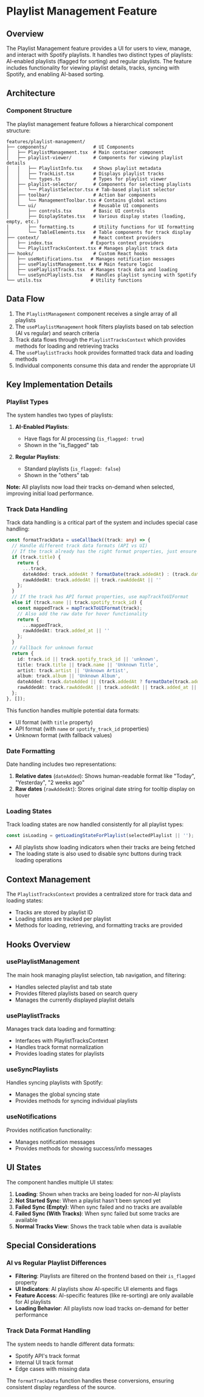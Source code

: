 # Playlist Management Feature

## Overview

The Playlist Management feature provides a UI for users to view, manage, and interact with Spotify playlists. It handles two distinct types of playlists: AI-enabled playlists (flagged for sorting) and regular playlists. The feature includes functionality for viewing playlist details, tracks, syncing with Spotify, and enabling AI-based sorting.

## Architecture

### Component Structure

The playlist management feature follows a hierarchical component structure:

```
features/playlist-management/
├── components/                 # UI Components
│   ├── PlaylistManagement.tsx  # Main container component
│   ├── playlist-viewer/        # Components for viewing playlist details
│   │   ├── PlaylistInfo.tsx    # Shows playlist metadata
│   │   ├── TrackList.tsx       # Displays playlist tracks
│   │   └── types.ts            # Types for playlist viewer
│   ├── playlist-selector/      # Components for selecting playlists
│   │   └── PlaylistSelector.tsx # Tab-based playlist selector
│   ├── toolbar/                # Action bar components
│   │   └── ManagementToolbar.tsx # Contains global actions
│   └── ui/                     # Reusable UI components
│       ├── controls.tsx        # Basic UI controls
│       ├── DisplayStates.tsx   # Various display states (loading, empty, etc.)
│       ├── formatting.ts       # Utility functions for UI formatting
│       └── TableElements.tsx   # Table components for track display
├── context/                    # React context providers
│   ├── index.tsx              # Exports context providers
│   └── PlaylistTracksContext.tsx # Manages playlist track data
├── hooks/                      # Custom React hooks
│   ├── useNotifications.tsx   # Manages notification messages
│   ├── usePlaylistManagement.tsx # Main feature logic
│   ├── usePlaylistTracks.tsx  # Manages track data and loading
│   └── useSyncPlaylists.tsx   # Handles playlist syncing with Spotify
└── utils.tsx                  # Utility functions
```

## Data Flow

1. The `PlaylistManagement` component receives a single array of all playlists
2. The `usePlaylistManagement` hook filters playlists based on tab selection (AI vs regular) and search criteria
3. Track data flows through the `PlaylistTracksContext` which provides methods for loading and retrieving tracks
4. The `usePlaylistTracks` hook provides formatted track data and loading methods
5. Individual components consume this data and render the appropriate UI

## Key Implementation Details

### Playlist Types

The system handles two types of playlists:

1. **AI-Enabled Playlists**: 
   - Have flags for AI processing (`is_flagged: true`)
   - Shown in the "is_flagged" tab

2. **Regular Playlists**: 
   - Standard playlists (`is_flagged: false`)
   - Shown in the "others" tab

**Note:** All playlists now load their tracks on-demand when selected, improving initial load performance.

### Track Data Handling

Track data handling is a critical part of the system and includes special case handling:

```typescript
const formatTrackData = useCallback((track: any) => {
  // Handle different track data formats (API vs UI)
  // If the track already has the right format properties, just ensure date formatting
  if (track.title) {
    return {
      ...track,
      dateAdded: track.addedAt ? formatDate(track.addedAt) : (track.dateAdded || 'Unknown'),
      rawAddedAt: track.addedAt || track.rawAddedAt || ''
    };
  } 
  // If the track has API format properties, use mapTrackToUIFormat
  else if (track.name || track.spotify_track_id) {
    const mappedTrack = mapTrackToUIFormat(track);
    // Also add the raw date for hover functionality
    return {
      ...mappedTrack,
      rawAddedAt: track.added_at || ''
    };
  }
  // Fallback for unknown format
  return {
    id: track.id || track.spotify_track_id || 'unknown',
    title: track.title || track.name || 'Unknown Title',
    artist: track.artist || 'Unknown Artist',
    album: track.album || 'Unknown Album',
    dateAdded: track.dateAdded || (track.addedAt ? formatDate(track.addedAt) : 'Unknown'),
    rawAddedAt: track.rawAddedAt || track.addedAt || track.added_at || ''
  };
}, []);
```

This function handles multiple potential data formats:
- UI format (with `title` property)
- API format (with `name` or `spotify_track_id` properties)
- Unknown format (with fallback values)

### Date Formatting

Date handling includes two representations:
1. **Relative dates** (`dateAdded`): Shows human-readable format like "Today", "Yesterday", "2 weeks ago"
2. **Raw dates** (`rawAddedAt`): Stores original date string for tooltip display on hover

### Loading States

Track loading states are now handled consistently for all playlist types:

```typescript
const isLoading = getLoadingStateForPlaylist(selectedPlaylist || '');
```

- All playlists show loading indicators when their tracks are being fetched
- The loading state is also used to disable sync buttons during track loading operations

## Context Management

The `PlaylistTracksContext` provides a centralized store for track data and loading states:

- Tracks are stored by playlist ID
- Loading states are tracked per playlist
- Methods for loading, retrieving, and formatting tracks are provided

## Hooks Overview

### usePlaylistManagement

The main hook managing playlist selection, tab navigation, and filtering:

- Handles selected playlist and tab state
- Provides filtered playlists based on search query
- Manages the currently displayed playlist details

### usePlaylistTracks

Manages track data loading and formatting:

- Interfaces with PlaylistTracksContext
- Handles track format normalization
- Provides loading states for playlists

### useSyncPlaylists

Handles syncing playlists with Spotify:

- Manages the global syncing state
- Provides methods for syncing individual playlists

### useNotifications

Provides notification functionality:

- Manages notification messages
- Provides methods for showing success/info messages

## UI States

The component handles multiple UI states:

1. **Loading**: Shown when tracks are being loaded for non-AI playlists
2. **Not Started Sync**: When a playlist hasn't been synced yet
3. **Failed Sync (Empty)**: When sync failed and no tracks are available
4. **Failed Sync (With Tracks)**: When sync failed but some tracks are available
5. **Normal Tracks View**: Shows the track table when data is available

## Special Considerations

### AI vs Regular Playlist Differences

- **Filtering**: Playlists are filtered on the frontend based on their `is_flagged` property
- **UI Indicators**: AI playlists show AI-specific UI elements and flags
- **Feature Access**: AI-specific features (like re-sorting) are only available for AI playlists
- **Loading Behavior**: All playlists now load tracks on-demand for better performance

### Track Data Format Handling

The system needs to handle different data formats:

- Spotify API's track format
- Internal UI track format
- Edge cases with missing data

The `formatTrackData` function handles these conversions, ensuring consistent display regardless of the source.
